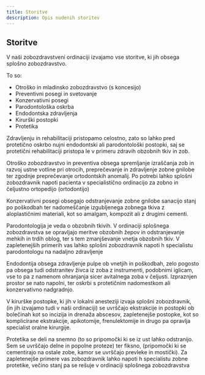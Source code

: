 ```yaml
---
title: Storitve
description: Opis nudenih storitev
---
```


## Storitve

V naši zobozdravstveni ordinaciji izvajamo vse storitve, ki jih obsega splošno zobozdravstvo.

To so:
- Otroško in mladinsko zobozdravstvo (s koncesijo)
- Preventivni posegi in svetovanje
- Konzervativni posegi
- Parodontološka oskrba
- Endodontska zdravljenja
- Kirurški postopki
- Protetika

Zdravljenju in rehabilitaciji pristopamo celostno, zato so lahko pred protetično oskrbo nujni  endodontski ali parodontološki postopki, saj se protetični rehabilitaciji pristopa le v primeru zdravih obzobnih tkiv in zob.

Otroško zobozdravstvo in preventiva obsega spremljanje izraščanja zob in razvoj ustne votline pri otrocih, preprečevanje in zdravljenje zobne gnilobe ter zgodnje preprečevanje ortodontskih anomalij. Po potrebi lahko splošni zobozdravnik napoti pacienta v specialistično ordinacijo za zobno in čeljustno ortopedijo (ortodontijo)

Konzervativni posegi obsegajo odstranjevanje zobne gnilobe sanacijo stanj po poškodbah ter nadomeščanje izgubljenega zobnega tkiva z aloplastičnimi materiali, kot so amalgam, kompozit ali z drugimi cementi.

Parodontologija je veda o obzobnih tkivih. V ordinaciji splošnega zobozdravstva se opravljajo meritve obzobnih žepov in odstranjevanje mehkih in trdih oblog, ter s tem zmanjševanje vnetja obzobnih tkiv. V zapletenejših primerih vas lahko splošni zobozdravnik napoti h specialistu parodontologu na nadaljno zdravljenje

Endodontija obsega zdravljenje pulpe ob vnetjih in poškodbah, zelo pogosto pa obsega tudi odstranitev živca iz zoba z instrumenti, podobnimi iglicam, vse to pa z  namenom ohranjanja sicer avitalnega zoba v čeljusti. Izpraznjen prostor se nato napolni, ter oskrbi s protetičnim nadomestkom  ali konzervativno nadgradnjo.

V kirurške postopke, ki jih v lokalni anesteziji izvaja splošni zobozdravnik, (in jih izvajamo tudi v naši ordinaciji) se uvrščajo ekstrakcije in postopki ob bolečinah kot so incizija in drenaža abscesov, zapletenejše postopke, kot so komplicirane ekstrakcije, apikotomije, frenulektomije in drugo pa opravlja specialist oralne kirurgije.

Protetika se deli na snemno (to so pripomočki ki se iz ust lahko odstranijo. Sem se uvrščajo delne in  popolne proteze) ter fiksno, (pripomočki ki se cementirajo na ostale zobe, kamor se uvrščajo prevleke in mostički). Za zapletenejše primere vas zobozdravnik lahko napoti h specialistu zobne protetike, večino stanj pa se rešuje v ordinaciji splošnega zobozdravstva

